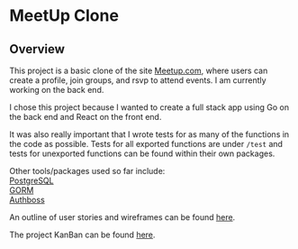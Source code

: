 # MeetUp Clone

## Overview

This project is a basic clone of the site [Meetup.com](https://www.meetup.com/), where users can create a profile, join groups, and rsvp to attend events. I am currently working on the back end.

I chose this project because I wanted to create a full stack app using Go on the back end and React on the front end.

It was also really important that I wrote tests for as many of the functions in the code as possible. Tests for all exported functions are under ` /test ` and tests for unexported functions can be found within their own packages.

Other tools/packages used so far include: <br>
[PostgreSQL](https://www.postgresql.org/) <br>
[GORM](https://gorm.io/) <br>
[Authboss](https://github.com/volatiletech/authboss) <br>

An outline of user stories and wireframes can be found [here](https://github.com/zoe-gonzales/meet-up-do-stuff/tree/master/process).

The project KanBan can be found [here](https://github.com/zoe-gonzales/meet-up-do-stuff/projects/1).

